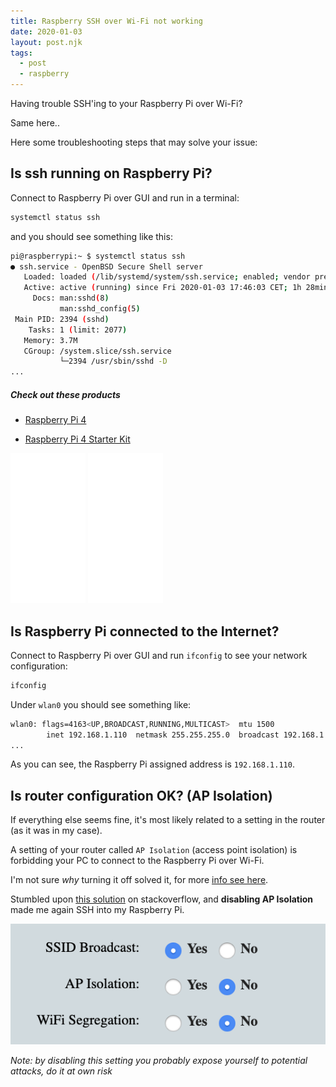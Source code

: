 ```yaml
---
title: Raspberry SSH over Wi-Fi not working
date: 2020-01-03
layout: post.njk
tags:
  - post
  - raspberry
---
```


Having trouble SSH'ing to your Raspberry Pi over Wi-Fi?

Same here..

Here some troubleshooting steps that may solve your issue:

## Is ssh running on Raspberry Pi?

Connect to Raspberry Pi over GUI and run in a terminal:

```bash
systemctl status ssh
```

and you should see something like this:

```bash
pi@raspberrypi:~ $ systemctl status ssh
● ssh.service - OpenBSD Secure Shell server
   Loaded: loaded (/lib/systemd/system/ssh.service; enabled; vendor preset: enabled)
   Active: active (running) since Fri 2020-01-03 17:46:03 CET; 1h 28min ago
     Docs: man:sshd(8)
           man:sshd_config(5)
 Main PID: 2394 (sshd)
    Tasks: 1 (limit: 2077)
   Memory: 3.7M
   CGroup: /system.slice/ssh.service
           └─2394 /usr/sbin/sshd -D
...
```

##### Check out these products

- [Raspberry Pi 4](https://amzn.to/39Eyely)

- [Raspberry Pi 4 Starter Kit](https://amzn.to/2SOaQvZ)


<iframe style="width:120px;height:240px;" marginwidth="0" marginheight="0" scrolling="no" frameborder="0" src="//ws-na.amazon-adsystem.com/widgets/q?ServiceVersion=20070822&OneJS=1&Operation=GetAdHtml&MarketPlace=US&source=ss&ref=as_ss_li_til&ad_type=product_link&tracking_id=christianfei-20&marketplace=amazon&region=US&placement=B07TD42S27&asins=B07TD42S27&linkId=d9e2a3f0cb2133612b5732e004b04183&show_border=true&link_opens_in_new_window=true"></iframe>

<iframe style="width:120px;height:240px;" marginwidth="0" marginheight="0" scrolling="no" frameborder="0" src="//ws-na.amazon-adsystem.com/widgets/q?ServiceVersion=20070822&OneJS=1&Operation=GetAdHtml&MarketPlace=US&source=ss&ref=as_ss_li_til&ad_type=product_link&tracking_id=christianfei-20&marketplace=amazon&region=US&placement=B07V5JTMV9&asins=B07V5JTMV9&linkId=fd49eb81419d2d1f855402ec8d123d25&show_border=true&link_opens_in_new_window=true"></iframe>

## Is Raspberry Pi connected to the Internet?

Connect to Raspberry Pi over GUI and run `ifconfig` to see your network configuration:

```bash
ifconfig
```

Under `wlan0` you should see something like:

```bash
wlan0: flags=4163<UP,BROADCAST,RUNNING,MULTICAST>  mtu 1500
        inet 192.168.1.110  netmask 255.255.255.0  broadcast 192.168.1.255
...
```

As you can see, the Raspberry Pi assigned address is `192.168.1.110`.

## Is router configuration OK? (AP Isolation)

If everything else seems fine, it's most likely related to a setting in the router (as it was in my case).

A setting of your router called `AP Isolation` (access point isolation) is forbidding your PC to connect to the Raspberry Pi over Wi-Fi.

I'm not sure *why* turning it off solved it, for more [info see here](https://www.tp-link.com/us/support/faq/2089/).

Stumbled upon [this solution](https://raspberrypi.stackexchange.com/questions/62341/ssh-over-wifi-not-working) on stackoverflow, and **disabling AP Isolation** made me again SSH into my Raspberry Pi.

![ap-isolation](/assets/images/posts/ap-isolation.png)



*Note: by disabling this setting you probably expose yourself to potential attacks, do it at own risk*